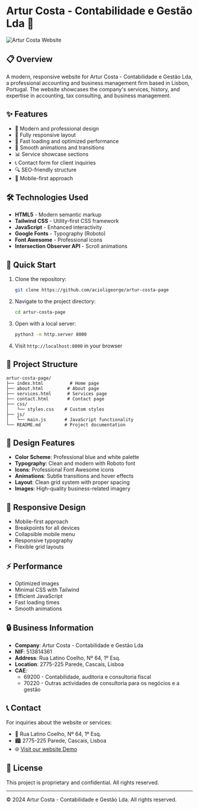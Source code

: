 # Artur Costa - Contabilidade e Gestão Lda 🏢

![Artur Costa Website](https://images.unsplash.com/photo-1454165804606-c3d57bc86b40?ixlib=rb-1.2.1&auto=format&fit=crop&w=1950&q=80)

## 📋 Overview

A modern, responsive website for Artur Costa - Contabilidade e Gestão Lda, a professional accounting and business management firm based in Lisbon, Portugal. The website showcases the company's services, history, and expertise in accounting, tax consulting, and business management.

## ✨ Features

- 🎯 Modern and professional design
- 📱 Fully responsive layout
- 🚀 Fast loading and optimized performance
- 💫 Smooth animations and transitions
- 📊 Service showcase sections
- 📞 Contact form for client inquiries
- 🔍 SEO-friendly structure
- 📱 Mobile-first approach

## 🛠 Technologies Used

- **HTML5** - Modern semantic markup
- **Tailwind CSS** - Utility-first CSS framework
- **JavaScript** - Enhanced interactivity
- **Google Fonts** - Typography (Roboto)
- **Font Awesome** - Professional icons
- **Intersection Observer API** - Scroll animations

## 🚀 Quick Start

1. Clone the repository:
   ```bash
   git clone https://github.com/acioligeorge/artur-costa-page
   ```

2. Navigate to the project directory:
   ```bash
   cd artur-costa-page
   ```

3. Open with a local server:
   ```bash
   python3 -m http.server 8000
   ```

4. Visit `http://localhost:8000` in your browser

## 📁 Project Structure

```
artur-costa-page/
├── index.html          # Home page
├── about.html         # About page
├── services.html      # Services page
├── contact.html       # Contact page
├── css/
│   └── styles.css    # Custom styles
├── js/
│   └── main.js       # JavaScript functionality
└── README.md         # Project documentation
```

## 🎨 Design Features

- **Color Scheme**: Professional blue and white palette
- **Typography**: Clean and modern with Roboto font
- **Icons**: Professional Font Awesome icons
- **Animations**: Subtle transitions and hover effects
- **Layout**: Clean grid system with proper spacing
- **Images**: High-quality business-related imagery

## 📱 Responsive Design

- Mobile-first approach
- Breakpoints for all devices
- Collapsible mobile menu
- Responsive typography
- Flexible grid layouts

## ⚡ Performance

- Optimized images
- Minimal CSS with Tailwind
- Efficient JavaScript
- Fast loading times
- Smooth animations

## 🔒 Business Information

- **Company**: Artur Costa - Contabilidade e Gestão Lda
- **NIF**: 513814361
- **Address**: Rua Latino Coelho, Nº 64, 1º Esq.
- **Location**: 2775-225 Parede, Cascais, Lisboa
- **CAE**:
  - 69200 - Contabilidade, auditoria e consultoria fiscal
  - 70220 - Outras actividades de consultoria para os negócios e a gestão

## 📞 Contact

For inquiries about the website or services:
- 📍 Rua Latino Coelho, Nº 64, 1º Esq.
- 🏙 2775-225 Parede, Cascais, Lisboa
- 🌐 [Visit our website Demo](https://www.arturcosta.pt)

## 📄 License

This project is proprietary and confidential. All rights reserved.

---

© 2024 Artur Costa - Contabilidade e Gestão Lda. All rights reserved.